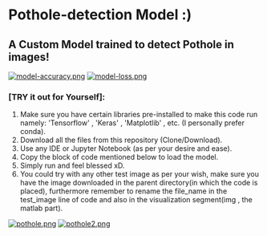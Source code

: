 # Pothole-detection Model :)
## A Custom Model trained to detect Pothole in images!

[![model-accuracy.png](https://i.postimg.cc/FzgShFSn/model-accuracy.png)](https://postimg.cc/H8nn2gBQ)               [![model-loss.png](https://i.postimg.cc/zDnKC7QS/model-loss.png)](https://postimg.cc/V5kJ1qmd)

### [TRY it out for Yourself]:
1. Make sure you have certain libraries pre-installed to make this code run namely: 'Tensorflow' , 'Keras' , 'Matplotlib' , etc. (I personally prefer conda).
2. Download all the files from this repository (Clone/Download).
3. Use any IDE or Jupyter Notebook (as per your desire and ease).
4. Copy the block of code mentioned below to load the model.
5. Simply run and feel blessed xD.
6. You could try with any other test image as per your wish, make sure you have the image downloaded in the parent directory(in which the code is placed), furthermore remember to rename the file_name in the test_image line of code and also in the visualization segment(img , the matlab part).

[![pothole.png](https://i.postimg.cc/CK2MfyYM/pothole.png)](https://postimg.cc/nsvf6PCN)
[![pothole2.png](https://i.postimg.cc/8cRT3jvs/pothole2.png)](https://postimg.cc/64Qs46YN)
